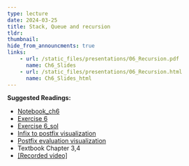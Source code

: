 ```yaml
---
type: lecture
date: 2024-03-25
title: Stack, Queue and recursion
tldr: 
thumbnail: 
hide_from_announcments: true
links: 
    - url: /static_files/presentations/06_Recursion.pdf
      name: Ch6_Slides
    - url: /static_files/presentations/06_Recursion.html
      name: Ch6_Slides_html
---
```

**Suggested Readings:**
- [Notebook_ch6](https://github.com/phonchi/nsysu-math208/blob/main/static_files/presentations/06_Recursion.ipynb)
- [Exercise 6](https://github.com/phonchi/nsysu-math208/blob/main/static_files/presentations/Ch6.ipynb)
- [Exercise 6_sol](https://github.com/phonchi/nsysu-math208/blob/main/static_files/presentations/Ch6_sol.ipynb)
- [Infix to postfix visualization](https://exconvert.glitch.me/)
- [Postfix evaluation visualization](https://notation-visualizer.ajayliu.com/stack)
- Textbook Chapter 3,4
- [[Recorded video]](https://www.youtube.com/playlist?list=PLHNZtBNWQ-87ZyH-8s5vQzKM_bg2kh1dm)


